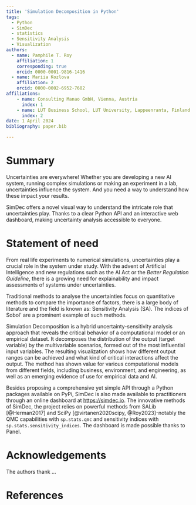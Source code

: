 ```yaml
---
title: 'Simulation Decomposition in Python'
tags:
  - Python
  - SimDec
  - statistics
  - Sensitivity Analysis
  - Visualization
authors:
  - name: Pamphile T. Roy
    affiliation: 1
    corresponding: true
    orcid: 0000-0001-9816-1416
  - name: Mariia Kozlova
    affiliation: 2
    orcid: 0000-0002-6952-7682
affiliations:
    - name: Consulting Manao GmbH, Vienna, Austria
      index: 1
    - name: LUT Business School, LUT University, Lappeenranta, Finland
      index: 2
date: 1 April 2024
bibliography: paper.bib

---
```


# Summary

Uncertainties are everywhere! Whether you are developing a new AI system,
running complex simulations or making an experiment in a lab, uncertainties
influence the system. And you need a way to understand how these impact your
results.

SimDec offers a novel visual way to understand the intricate role that
uncertainties play. Thanks to a clear Python API and an interactive web
dashboard, making uncertainty analysis accessible to everyone.

# Statement of need

From real life experiments to numerical simulations, uncertainties play a
crucial role in the system under study. With the advent of Artificial
Intelligence and new regulations such as the AI Act or the
*Better Regulation Guideline*, there is a growing need for explainability and
impact assessments of systems under uncertainties.

Traditional methods to analyse the uncertainties focus on quantitative methods
to compare the importance of factors, there is a large body of literature and
the field is known as: Sensitivity Analysis (SA). The indices of Sobol' are a
prominent example of such methods.

Simulation Decomposition is a hybrid uncertainty-sensitivity analysis approach
that reveals the critical behavior of a computational model or an empirical
dataset. It decomposes the distribution of the output (target variable) by the
multivariable scenarios, formed out of the most influential input variables.
The resulting visualization shows how different output ranges can be achieved
and what kind of critical interactions affect the output. The method has shown
value for various computational models from different fields,
including business, environment, and engineering, as well as an emerging
evidence of use for empirical data and AI.

Besides proposing a comprehensive yet simple API through a Python packages
available on PyPi, SimDec is also made available
to practitioners through an online dashboard at https://simdec.io. The
innovative methods of SimDec, the project relies on powerful methods
from SALib [@Herman2017] and SciPy [@virtanen2020scipy, @Roy2023]-notably the QMC
capabilities with `sp.stats.qmc` and sensitivity indices with
`sp.stats.sensitivity_indices`. The dashboard is made possible thanks to Panel.

# Acknowledgements

The authors thank ...

# References
